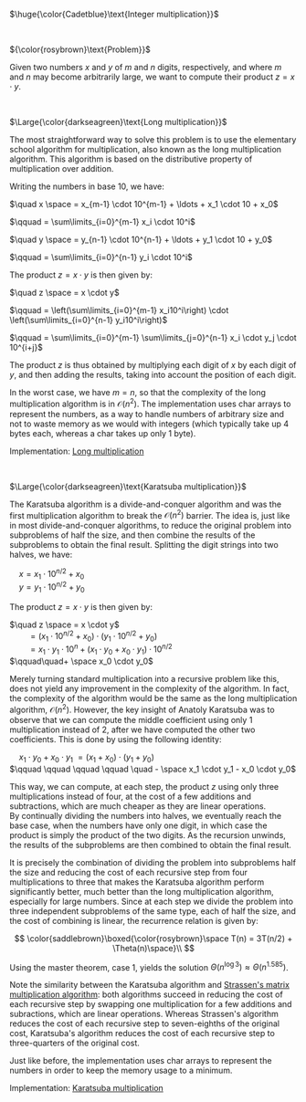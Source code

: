 $\huge{\color{Cadetblue}\text{Integer multiplication}}$

<br/>

${\color{rosybrown}\text{Problem}}$

Given two numbers $x$ and $y$ of $m$ and $n$ digits, respectively, and where $m$ and $n$ may become arbitrarily large, we want to compute their product $z = x \cdot y$.

<br/>

$\Large{\color{darkseagreen}\text{Long multiplication}}$

The most straightforward way to solve this problem is to use the elementary school algorithm for multiplication, also known as the long multiplication algorithm. This algorithm is based on the distributive property of multiplication over addition.

Writing the numbers in base 10, we have:

$\quad x \space = x_{m-1} \cdot 10^{m-1} + \ldots + x_1 \cdot 10 + x_0$  

$\qquad = \sum\limits_{i=0}^{m-1} x_i \cdot 10^i$  
  
$\quad y \space = y_{n-1} \cdot 10^{n-1} + \ldots + y_1 \cdot 10 + y_0$  

$\qquad = \sum\limits_{i=0}^{n-1} y_i \cdot 10^i$  

The product $z = x \cdot y$ is then given by:

$\quad z \space = x \cdot y$  

$\qquad = \left(\sum\limits_{i=0}^{m-1} x_i10^i\right) \cdot \left(\sum\limits_{i=0}^{n-1} y_i10^i\right)$  

$\qquad = \sum\limits_{i=0}^{m-1} \sum\limits_{j=0}^{n-1} x_i \cdot y_j \cdot 10^{i+j}$  

The product $z$ is thus obtained by multiplying each digit of $x$ by each digit of $y$, and then adding the results, taking into account the position of each digit.

In the worst case, we have $m = n$, so that the complexity of the long multiplication algorithm is in $\mathcal{O}{(n^2)}$. The implementation uses char arrays to represent the numbers, as a way to handle numbers of arbitrary size and not to waste memory as we would with integers (which typically take up 4 bytes each, whereas a char takes up only 1 byte).

Implementation: [Long multiplication](imp-1.c)

<br/>

$\Large{\color{darkseagreen}\text{Karatsuba multiplication}}$

The Karatsuba algorithm is a divide-and-conquer algorithm and was the first multiplication algorithm to break the $\mathcal{O}{(n^2)}$ barrier. The idea is, just like in most divide-and-conquer algorithms, to reduce the original problem into subproblems of half the size, and then combine the results of the subproblems to obtain the final result. Splitting the digit strings into two halves, we have:

$\quad x = x_1 \cdot 10^{n/2} + x_0$  
$\quad y = y_1 \cdot 10^{n/2} + y_0$  

The product $z = x \cdot y$ is then given by:

$\quad z \space = x \cdot y$  
$\qquad = (x_1 \cdot 10^{n/2} + x_0) \cdot (y_1 \cdot 10^{n/2} + y_0)$  
$\qquad= x_1 \cdot y_1 \cdot 10^n + (x_1 \cdot y_0 + x_0 \cdot y_1) \cdot 10^{n/2}$  
$\qquad\quad+ \space x_0 \cdot y_0$  

Merely turning standard multiplication into a recursive problem like this, does not yield any improvement in the complexity of the algorithm. In fact, the complexity of the algorithm would be the same as the long multiplication algorithm, $\mathcal{O}{(n^2)}$. However, the key insight of Anatoly Karatsuba was to observe that we can compute the middle coefficient using only 1 multiplication instead of 2, after we have computed the other two coefficients. This is done by using the following identity:  

$\quad x_1 \cdot y_0 + x_0 \cdot y_1$ $= (x_1 + x_0) \cdot (y_1 + y_0)$  
$\qquad \qquad \qquad \qquad \quad - \space x_1 \cdot y_1 - x_0 \cdot y_0$

This way, we can compute, at each step, the product $z$ using only three multiplications instead of four, at the cost of a few additions and subtractions, which are much cheaper as they are linear operations.  
By continually dividing the numbers into halves, we eventually reach the base case, when the numbers have only one digit, in which case the product is simply the product of the two digits. As the recursion unwinds, the results of the subproblems are then combined to obtain the final result.

It is precisely the combination of dividing the problem into subproblems half the size and reducing the cost of each recursive step from four multiplications to three that makes the Karatsuba algorithm perform significantly better, much better than the long multiplication algorithm, especially for large numbers. Since at each step we divide the problem into three independent subproblems of the same type, each of half the size, and the cost of combining is linear, the recurrence relation is given by:

$$
\color{saddlebrown}\boxed{\color{rosybrown}\space T(n) = 3T(n/2) + \Theta(n)\space}\\
$$

Using the master theorem, case 1, yields the solution $\Theta(n^{\log 3}) \approx \Theta(n^{1.585})$.

Note the similarity between the Karatsuba algorithm and [Strassen's matrix multiplication algorithm](../strassen): both algorithms succeed in reducing the cost of each recursive step by swapping one multiplication for a few additions and subractions, which are linear operations. Whereas Strassen's algorithm reduces the cost of each recursive step to seven-eighths of the original cost, Karatsuba's algorithm reduces the cost of each recursive step to three-quarters of the original cost.  

Just like before, the implementation uses char arrays to represent the numbers in order to keep the memory usage to a minimum.

Implementation: [Karatsuba multiplication](imp-2.c)
